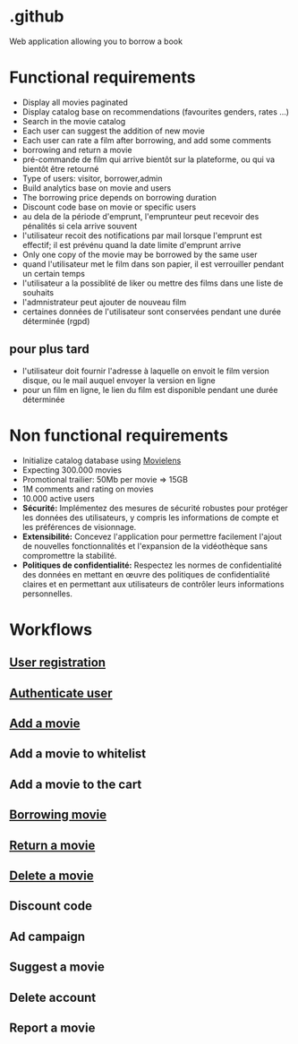 # .github
Web application allowing you to borrow a book

# Functional requirements
- Display all movies paginated
- Display catalog base on recommendations (favourites genders, rates ...)
- Search in the movie catalog
- Each user can suggest the addition of new movie
- Each user can rate a film after borrowing, and add some comments
- borrowing and return a movie
- pré-commande de film qui arrive bientôt sur la plateforme, ou qui va bientôt être retourné
- Type of users: visitor, borrower,admin
- Build analytics base on movie and users
- The borrowing price depends on borrowing duration
- Discount code base on movie or specific users
- au dela de la période d'emprunt, l'emprunteur peut recevoir des pénalités si cela arrive souvent
- l'utilisateur recoit des notifications par mail lorsque l'emprunt est effectif; il est prévénu quand la date limite d'emprunt arrive
- Only one copy of the movie may be borrowed by the same user
- quand l'utilisateur met le film dans son papier, il est verrouiller pendant un certain temps
- l'utilisateur a la possiblité de liker ou mettre des films dans une liste de souhaits
- l'admnistrateur peut ajouter de nouveau film
- certaines données de l'utilisateur sont conservées pendant une durée déterminée (rgpd)

## pour plus tard
- l'utilisateur doit fournir l'adresse à laquelle on envoit le film version disque, ou le mail auquel envoyer la version en ligne
- pour un film en ligne, le lien du film est disponible pendant une durée déterminée

# Non functional requirements
- Initialize catalog database using [Movielens](https://grouplens.org/datasets/movielens/)
- Expecting 300.000 movies
- Promotional trailier: 50Mb per movie => 15GB
- 1M comments and rating on movies
- 10.000 active users
- **Sécurité:** Implémentez des mesures de sécurité robustes pour protéger les données des utilisateurs, y compris les informations de compte et les préférences de visionnage.
- **Extensibilité:** Concevez l'application pour permettre facilement l'ajout de nouvelles fonctionnalités et l'expansion de la vidéothèque sans compromettre la stabilité.
- **Politiques de confidentialité:** Respectez les normes de confidentialité des données en mettant en œuvre des politiques de confidentialité claires et en permettant aux utilisateurs de contrôler leurs informations personnelles.

# Workflows

## [User registration](./workflows/signup.md)
## [Authenticate user](./workflows/signin.md)
## [Add a movie](./workflows/add-movie.md)
## Add a movie to whitelist
## Add a movie to the cart
## [Borrowing movie](./workflows/borrow.md)
## [Return a movie](./workflows/return.md)
## [Delete a movie](./workflows/remove-movie.md)
## Discount code
## Ad campaign
## Suggest a movie
## Delete account
## Report a movie
